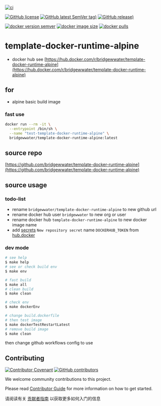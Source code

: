 [![ci](https://github.com/bridgewwater/template-docker-runtime-alpine/actions/workflows/ci.yml/badge.svg)](https://github.com/bridgewwater/template-docker-runtime-alpine/actions/workflows/ci.yml)

[![GitHub license](https://img.shields.io/github/license/bridgewwater/template-docker-runtime-alpine)](https://github.com/bridgewwater/template-docker-runtime-alpine)
[![GitHub latest SemVer tag)](https://img.shields.io/github/v/tag/bridgewwater/template-docker-runtime-alpine)](https://github.com/bridgewwater/template-docker-runtime-alpine/tags)
[![GitHub release)](https://img.shields.io/github/v/release/bridgewwater/template-docker-runtime-alpine)](https://github.com/bridgewwater/template-docker-runtime-alpine/releases)

[![docker version semver](https://img.shields.io/docker/v/bridgewwater/template-docker-runtime-alpine?sort=semver)](https://hub.docker.com/r/bridgewwater/template-docker-runtime-alpine)
[![docker image size](https://img.shields.io/docker/image-size/bridgewwater/template-docker-runtime-alpine)](https://hub.docker.com/r/bridgewwater/template-docker-runtime-alpine)
[![docker pulls](https://img.shields.io/docker/pulls/bridgewwater/template-docker-runtime-alpine)](https://hub.docker.com/r/bridgewwater/template-docker-runtime-alpine/tags?page=1&ordering=last_updated)

# template-docker-runtime-alpine

- docker hub see [https://hub.docker.com/r/bridgewwater/template-docker-runtime-alpine](https://hub.docker.com/r/bridgewwater/template-docker-runtime-alpine)

## for

- alpine basic build image

### fast use

```bash
docker run --rm -it \
  --entrypoint /bin/sh \
  --name "test-template-docker-runtime-alpine" \
  bridgewwater/template-docker-runtime-alpine:latest
```

## source repo

[https://github.com/bridgewwater/template-docker-runtime-alpine](https://github.com/bridgewwater/template-docker-runtime-alpine)

## source usage

### todo-list

- rename `bridgewwater/template-docker-runtime-alpine` to new github url
- rename docker hub user `bridgewwater` to new org or user
- rename docker hub `template-docker-runtime-alpine` to new docker image name
- add [secrets](https://github.com/bridgewwater/template-docker-runtime-alpine/settings/secrets/actions) `New repository secret` name `DOCKERHUB_TOKEN` from [hub.docker](https://hub.docker.com/settings/security)

### dev mode

```bash
# see help
$ make help
# see or check build env
$ make env

# fast build
$ make all
# clean build
$ make clean

# check env
$ make dockerEnv

# change build.dockerfile
# then test image
$ make dockerTestRestartLatest
# remove build image
$ make clean
```

then change github workflows config to use

## Contributing

[![Contributor Covenant](https://img.shields.io/badge/contributor%20covenant-v1.4-ff69b4.svg)](.github/CONTRIBUTING_DOC/CODE_OF_CONDUCT.md)
[![GitHub contributors](https://img.shields.io/github/contributors/bridgewwater/template-docker-runtime-alpine)](https://github.com/bridgewwater/template-docker-runtime-alpine/graphs/contributors)

We welcome community contributions to this project.

Please read [Contributor Guide](.github/CONTRIBUTING_DOC/CONTRIBUTING.md) for more information on how to get started.

请阅读有关 [贡献者指南](.github/CONTRIBUTING_DOC/zh-CN/CONTRIBUTING.md) 以获取更多如何入门的信息